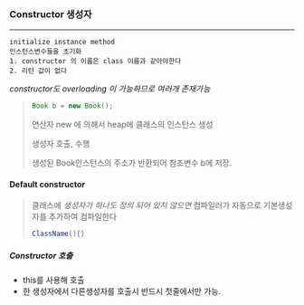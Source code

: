 ### Constructor 생성자

---

```
initialize instance method
인스턴스변수들을 초기화
1. constructor 의 이름은 class 이름과 같아야한다
2. 리턴 값이 없다
```

_constructor도 overloading 이 가능하므로 여러개 존재가능_

> ```java
> Book b = new Book();	
> ```
>
> 연산자 new 에 의해서 heap에 클래스의 인스턴스 생성
>
> 생성자 호출, 수행
>
> 생성된 Book인스턴스의 주소가 반환되어 참조변수 b에 저장.

#### Default constructor

> 클래스에 _생성자가 하나도 정의 되어 있지 않으면_ 컴파일러가 자동으로 기본생성자를 추가하여 컴파일한다
>
> ```java
> ClassName(){}
> ```

##### Constructor 호출

* this를 사용해 호출
* 한 생성자에서 다른생성자를 호출시 반드시 첫줄에서만 가능.



